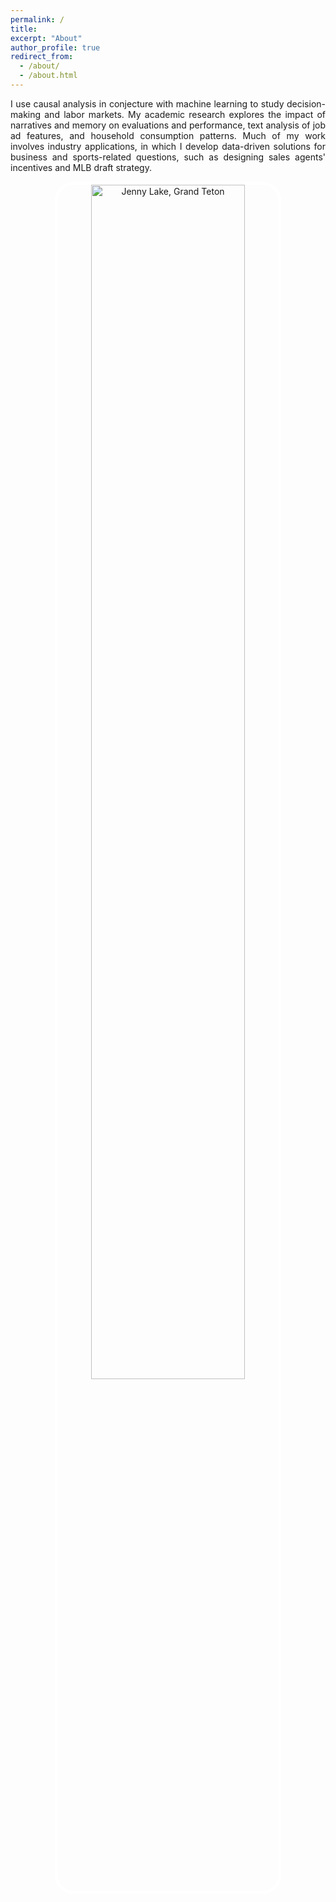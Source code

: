 ```yaml
---
permalink: /
title:
excerpt: "About"
author_profile: true
redirect_from: 
  - /about/
  - /about.html
---
```


<p style="text-align: justify;">I use causal analysis in conjecture with machine learning to study decision-making and labor markets. My academic research explores the impact of narratives and memory on evaluations and performance, text analysis of job ad features, and household consumption patterns. Much of my work involves industry applications, in which I develop data-driven solutions for business and sports-related questions, such as designing sales agents' incentives and MLB draft strategy.</p>

<div align="center">
  <img src="images/IMG_20200716_135538.jpg" alt="Jenny Lake, Grand Teton" style="width: 70%; height: auto; border: 5px solid white; border-radius: 30px;"/>
</div>
